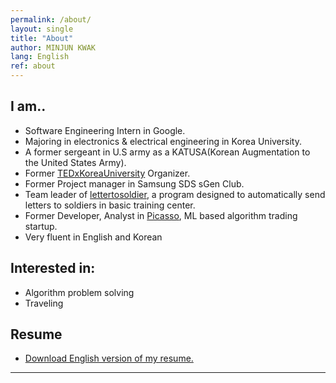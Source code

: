 ```yaml
---
permalink: /about/
layout: single
title: "About"
author: MINJUN KWAK
lang: English
ref: about
---
```


## I am..

- Software Engineering Intern in Google.
- Majoring in electronics & electrical engineering in Korea University.
- A former sergeant in U.S army as a KATUSA(Korean Augmentation to the United States Army).
- Former [TEDxKoreaUniversity](https://www.ted.com/tedx/events?autocomplete_filter=TEDxKoreaUniversity&when=past) Organizer.
- Former Project manager in Samsung SDS sGen Club.
- Team leader of [lettertosoldier](https://minjunkwak.github.io/lettertosoldier/lettertosoldier-download/), a program designed to automatically send letters to soldiers in basic training center.
- Former Developer, Analyst in [Picasso](https://www.startupstation.kr/?teams=picasso), ML based algorithm trading startup.
- Very fluent in English and Korean

## Interested in:

- Algorithm problem solving
- Traveling


## Resume
- <a href="/assets/Resume_English_MINJUN.KWAK_2018_April_12.docx">Download English version of my resume.</a>
---

